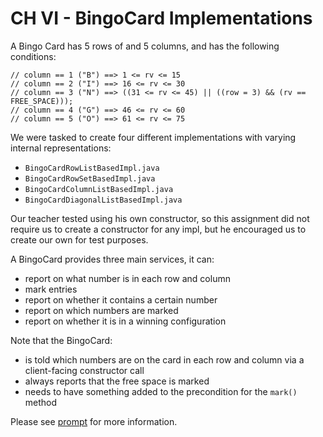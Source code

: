 # CH VI - BingoCard Implementations

A Bingo Card has 5 rows of and 5 columns, and has the following conditions: 

```
// column == 1 ("B") ==> 1 <= rv <= 15
// column == 2 ("I") ==> 16 <= rv <= 30
// column == 3 ("N") ==> ((31 <= rv <= 45) || ((row = 3) && (rv == FREE_SPACE)));
// column == 4 ("G") ==> 46 <= rv <= 60
// column == 5 ("O") ==> 61 <= rv <= 75
```

We were tasked to create four different implementations with varying internal representations: 

- `BingoCardRowListBasedImpl.java`
- `BingoCardRowSetBasedImpl.java`
- `BingoCardColumnListBasedImpl.java`
- `BingoCardDiagonalListBasedImpl.java`

Our teacher tested using his own constructor, so this assignment did not require us to create a constructor for any impl, but he encouraged us to create our own for test purposes.

A BingoCard provides three main services, it can: 

- report on what number is in each row and column
- mark entries
- report on whether it contains a certain number
- report on which numbers are marked
- report on whether it is in a winning configuration

Note that the BingoCard: 
- is told which numbers are on the card in each row and column via a client-facing constructor call
- always reports that the free space is marked
- needs to have something added to the precondition for the `mark()` method

Please see [prompt](CHVI-Prompt.pdf) for more information.
